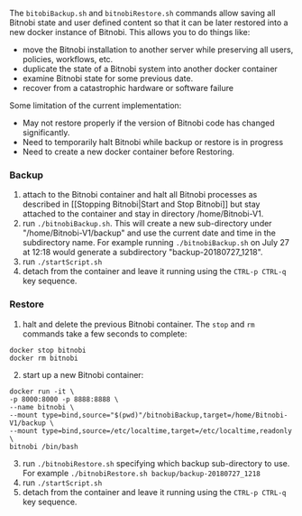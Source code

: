 The `bitobiBackup.sh` and `bitnobiRestore.sh` commands allow saving all Bitnobi state and user defined content so that it can be later restored into a new docker instance of Bitnobi. This allows you to do things like:
* move the Bitnobi installation to another server while preserving all users, policies, workflows, etc.
* duplicate the state of a Bitnobi system into another docker container
* examine Bitnobi state for some previous date.
* recover from a catastrophic hardware or software failure 

Some limitation of the current implementation:
* May not restore properly if the version of Bitnobi code has changed significantly.
* Need to temporarily halt Bitnobi while backup or restore is in progress
* Need to create a new docker container before Restoring.

### Backup
1. attach to the Bitnobi container and halt all Bitnobi processes as described in [[Stopping Bitnobi|Start and Stop Bitnobi]] but stay attached to the container and stay in directory /home/Bitnobi-V1.
2. run `./bitnobiBackup.sh`. This will create a new sub-directory under "/home/Bitnobi-V1/backup" and use the current date and time in the subdirectory name. For example running `./bitnobiBackup.sh` on July 27 at 12:18 would generate a subdirectory "backup-20180727_1218".
4. run `./startScript.sh`
5. detach from the container and leave it running using the `CTRL-p CTRL-q` key sequence.

### Restore
1. halt and delete the previous Bitnobi container. The `stop` and `rm` commands take a few seconds to complete:
```
docker stop bitnobi
docker rm bitnobi
```
2. start up a new Bitnobi container:
```
docker run -it \
-p 8000:8000 -p 8888:8888 \
--name bitnobi \
--mount type=bind,source="$(pwd)"/bitnobiBackup,target=/home/Bitnobi-V1/backup \
--mount type=bind,source=/etc/localtime,target=/etc/localtime,readonly \
bitnobi /bin/bash
```
3. run `./bitnobiRestore.sh` specifying which backup sub-directory to use. For example `./bitnobiRestore.sh backup/backup-20180727_1218`
4. run `./startScript.sh`
5. detach from the container and leave it running using the `CTRL-p CTRL-q` key sequence.